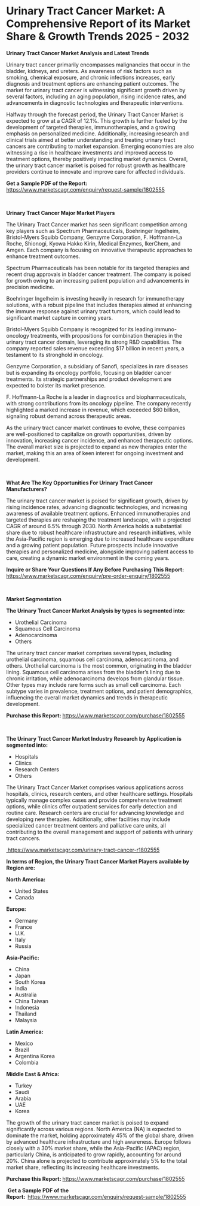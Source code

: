 <p><h1>Urinary Tract Cancer Market: A Comprehensive Report of its Market Share & Growth Trends 2025 - 2032</h1></p><p><strong>Urinary Tract Cancer Market Analysis and Latest Trends</strong></p>
<p><p>Urinary tract cancer primarily encompasses malignancies that occur in the bladder, kidneys, and ureters. As awareness of risk factors such as smoking, chemical exposure, and chronic infections increases, early diagnosis and treatment options are enhancing patient outcomes. The market for urinary tract cancer is witnessing significant growth driven by several factors, including an aging population, rising incidence rates, and advancements in diagnostic technologies and therapeutic interventions.</p><p>Halfway through the forecast period, the Urinary Tract Cancer Market is expected to grow at a CAGR of 12.1%. This growth is further fueled by the development of targeted therapies, immunotherapies, and a growing emphasis on personalized medicine. Additionally, increasing research and clinical trials aimed at better understanding and treating urinary tract cancers are contributing to market expansion. Emerging economies are also witnessing a rise in healthcare investments and improved access to treatment options, thereby positively impacting market dynamics. Overall, the urinary tract cancer market is poised for robust growth as healthcare providers continue to innovate and improve care for affected individuals.</p></p>
<p><strong>Get a Sample PDF of the Report:&nbsp;</strong> <a href="https://www.marketscagr.com/enquiry/request-sample/1802555?utm_campaign=2529&utm_medium=2&utm_source=Github&utm_content=ia&utm_term=13042025&utm_id=urinary-tract-cancer">https://www.marketscagr.com/enquiry/request-sample/1802555</a></p>
<p>&nbsp;</p>
<p><strong>Urinary Tract Cancer Major Market Players</strong></p>
<p><p>The Urinary Tract Cancer market has seen significant competition among key players such as Spectrum Pharmaceuticals, Boehringer Ingelheim, Bristol-Myers Squibb Company, Genzyme Corporation, F. Hoffmann-La Roche, Shionogi, Kyowa Hakko Kirin, Medical Enzymes, IkerChem, and Amgen. Each company is focusing on innovative therapeutic approaches to enhance treatment outcomes.</p><p>Spectrum Pharmaceuticals has been notable for its targeted therapies and recent drug approvals in bladder cancer treatment. The company is poised for growth owing to an increasing patient population and advancements in precision medicine. </p><p>Boehringer Ingelheim is investing heavily in research for immunotherapy solutions, with a robust pipeline that includes therapies aimed at enhancing the immune response against urinary tract tumors, which could lead to significant market capture in coming years.</p><p>Bristol-Myers Squibb Company is recognized for its leading immuno-oncology treatments, with propositions for combination therapies in the urinary tract cancer domain, leveraging its strong R&D capabilities. The company reported sales revenue exceeding $17 billion in recent years, a testament to its stronghold in oncology.</p><p>Genzyme Corporation, a subsidiary of Sanofi, specializes in rare diseases but is expanding its oncology portfolio, focusing on bladder cancer treatments. Its strategic partnerships and product development are expected to bolster its market presence.</p><p>F. Hoffmann-La Roche is a leader in diagnostics and biopharmaceuticals, with strong contributions from its oncology pipeline. The company recently highlighted a marked increase in revenue, which exceeded $60 billion, signaling robust demand across therapeutic areas.</p><p>As the urinary tract cancer market continues to evolve, these companies are well-positioned to capitalize on growth opportunities, driven by innovation, increasing cancer incidence, and enhanced therapeutic options. The overall market size is projected to expand as new therapies enter the market, making this an area of keen interest for ongoing investment and development.</p></p>
<p>&nbsp;</p>
<p><strong>What Are The Key Opportunities For Urinary Tract Cancer Manufacturers?</strong></p>
<p><p>The urinary tract cancer market is poised for significant growth, driven by rising incidence rates, advancing diagnostic technologies, and increasing awareness of available treatment options. Enhanced immunotherapies and targeted therapies are reshaping the treatment landscape, with a projected CAGR of around 6.5% through 2030. North America holds a substantial share due to robust healthcare infrastructure and research initiatives, while the Asia-Pacific region is emerging due to increased healthcare expenditure and a growing patient population. Future prospects include innovative therapies and personalized medicine, alongside improving patient access to care, creating a dynamic market environment in the coming years.</p></p>
<p><strong>Inquire or Share Your Questions If Any Before Purchasing This Report:</strong> <a href="https://www.marketscagr.com/enquiry/pre-order-enquiry/1802555?utm_campaign=2529&utm_medium=2&utm_source=Github&utm_content=ia&utm_term=13042025&utm_id=urinary-tract-cancer">https://www.marketscagr.com/enquiry/pre-order-enquiry/1802555</a></p>
<p>&nbsp;</p>
<p><strong>Market Segmentation</strong></p>
<p><strong>The Urinary Tract Cancer Market Analysis by types is segmented into:</strong></p>
<p><ul><li>Urothelial Carcinoma</li><li>Squamous Cell Carcinoma</li><li>Adenocarcinoma</li><li>Others</li></ul></p>
<p><p>The urinary tract cancer market comprises several types, including urothelial carcinoma, squamous cell carcinoma, adenocarcinoma, and others. Urothelial carcinoma is the most common, originating in the bladder lining. Squamous cell carcinoma arises from the bladder’s lining due to chronic irritation, while adenocarcinoma develops from glandular tissue. Other types may include rare forms such as small cell carcinoma. Each subtype varies in prevalence, treatment options, and patient demographics, influencing the overall market dynamics and trends in therapeutic development.</p></p>
<p><strong>Purchase this Report:&nbsp;</strong><a href="https://www.marketscagr.com/purchase/1802555?utm_campaign=2529&utm_medium=2&utm_source=Github&utm_content=ia&utm_term=13042025&utm_id=urinary-tract-cancer">https://www.marketscagr.com/purchase/1802555</a></p>
<p>&nbsp;</p>
<p><strong>The Urinary Tract Cancer Market Industry Research by Application is segmented into:</strong></p>
<p><ul><li>Hospitals</li><li>Clinics</li><li>Research Centers</li><li>Others</li></ul></p>
<p><p>The Urinary Tract Cancer Market comprises various applications across hospitals, clinics, research centers, and other healthcare settings. Hospitals typically manage complex cases and provide comprehensive treatment options, while clinics offer outpatient services for early detection and routine care. Research centers are crucial for advancing knowledge and developing new therapies. Additionally, other facilities may include specialized cancer treatment centers and palliative care units, all contributing to the overall management and support of patients with urinary tract cancers.</p></p>
<p><a href="https://www.marketscagr.com/urinary-tract-cancer-r1802555?utm_campaign=2529&utm_medium=2&utm_source=Github&utm_content=ia&utm_term=13042025&utm_id=urinary-tract-cancer">&nbsp;https://www.marketscagr.com/urinary-tract-cancer-r1802555</a></p>
<p><strong>In terms of Region, the Urinary Tract Cancer Market Players available by Region are:</strong></p>
<p>
    <p> <strong> North America: </strong>
        <ul>
            <li>United States</li>
            <li>Canada</li>
        </ul>
        </p> 
    <p> <strong> Europe: </strong>
        <ul>
            <li>Germany</li>
            <li>France</li>
            <li>U.K.</li>
            <li>Italy</li>
            <li>Russia</li>
        </ul>
        </p> 
    <p> <strong> Asia-Pacific: </strong>
        <ul>
            <li>China</li>
            <li>Japan</li>
            <li>South Korea</li>
            <li>India</li>
            <li>Australia</li>
            <li>China Taiwan</li>
            <li>Indonesia</li>
            <li>Thailand</li>
            <li>Malaysia</li>
        </ul>
        </p> 
    <p> <strong> Latin America: </strong>
        <ul>
            <li>Mexico</li>
            <li>Brazil</li>
            <li>Argentina Korea</li>
            <li>Colombia</li>
        </ul>
        </p> 
    <p> <strong> Middle East & Africa: </strong>
        <ul>
            <li>Turkey</li>
            <li>Saudi</li>
            <li>Arabia</li>
            <li>UAE</li>
            <li>Korea</li>
        </ul>
    </p>
    </p>
<p><p>The growth of the urinary tract cancer market is poised to expand significantly across various regions. North America (NA) is expected to dominate the market, holding approximately 45% of the global share, driven by advanced healthcare infrastructure and high awareness. Europe follows closely with a 30% market share, while the Asia-Pacific (APAC) region, particularly China, is anticipated to grow rapidly, accounting for around 20%. China alone is projected to contribute approximately 5% to the total market share, reflecting its increasing healthcare investments.</p></p>
<p><strong>Purchase this Report: </strong><a href="https://www.marketscagr.com/purchase/1802555?utm_campaign=2529&utm_medium=2&utm_source=Github&utm_content=ia&utm_term=13042025&utm_id=urinary-tract-cancer">https://www.marketscagr.com/purchase/1802555</a></p>
<p>&nbsp;<strong>Get a Sample PDF of the Report:&nbsp;&nbsp;</strong><a href="https://www.marketscagr.com/enquiry/request-sample/1802555?utm_campaign=2529&utm_medium=2&utm_source=Github&utm_content=ia&utm_term=13042025&utm_id=urinary-tract-cancer">https://www.marketscagr.com/enquiry/request-sample/1802555</a></p>
<p><strong></strong></p>
<p><p></p><p></p><p></p></p>